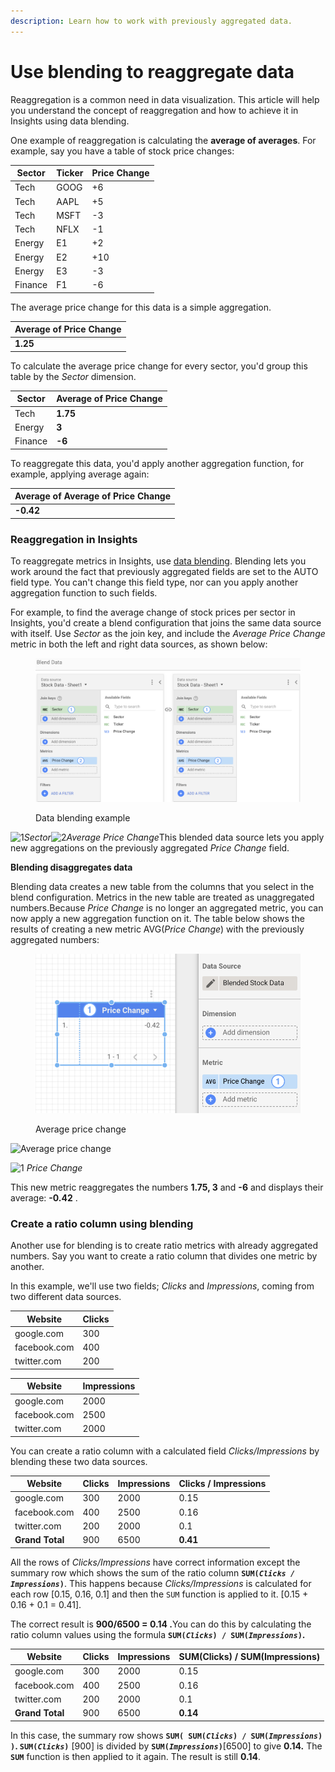 ```yaml
---
description: Learn how to work with previously aggregated data.
---
```


# Use blending to reaggregate data

Reaggregation is a common need in data visualization. This article will help you understand the concept of reaggregation and how to achieve it in Insights using data blending.

One example of reaggregation is calculating the **average of averages**. For example, say you have a table of stock price changes:

| **Sector** | **Ticker** | **Price Change** |
| ---------- | ---------- | ---------------- |
| Tech       | GOOG       | +6               |
| Tech       | AAPL       | +5               |
| Tech       | MSFT       | -3               |
| Tech       | NFLX       | -1               |
| Energy     | E1         | +2               |
| Energy     | E2         | +10              |
| Energy     | E3         | -3               |
| Finance    | F1         | -6               |

The average price change for this data is a simple aggregation.

| **Average of Price Change** |
| --------------------------- |
| **1.25**                    |

To calculate the average price change for every sector, you'd group this table by the _Sector_ dimension.

| **Sector** | **Average of Price Change** |
| ---------- | --------------------------- |
| Tech       | **1.75**                    |
| Energy     | **3**                       |
| Finance    | **-6**                      |

To reaggregate this data, you'd apply another aggregation function, for example, applying average again:

| **Average of Average of Price Change** |
| -------------------------------------- |
| **-0.42**                              |

### **Reaggregation in Insights**

To reaggregate metrics in Insights, use [data blending](broken-reference). Blending lets you work around the fact that previously aggregated fields are set to the AUTO field type. You can't change this field type, nor can you apply another aggregation function to such fields.

For example, to find the average change of stock prices per sector in Insights, you'd create a blend configuration that joins the same data source with itself. Use _Sector_ as the join key, and include the _Average Price Change_ metric in both the left and right data sources, as shown below:

<figure><img src="../../../.gitbook/assets/image (1235).png" alt=""><figcaption><p>Data blending example </p></figcaption></figure>

​![1](https://lh6.ggpht.com/Y1gFfIuXsqvwPm6JZlQbsQvHAWwGUhdfVDrylouYaHbNR9W0X1ti8yKW6LNhoKi5SMIGypNL=w50-h50)_Sector_![2](https://lh5.ggpht.com/s-ZxOC9CQan_v8BIDttLvZFvBjpep--6rAptcvXxsyeBeX6cZnXm8e4BveGGSDOWOOtIK6oO=w50-h50)_Average Price Chang&#x65;_&#x54;his blended data source lets you apply new aggregations on the previously aggregated _Price Change_ field.

**Blending disaggregates data**

Blending data creates a new table from the columns that you select in the blend configuration. Metrics in the new table are treated as unaggregated numbers.Because _Price Change_ is no longer an aggregated metric, you can now apply a new aggregation function on it. The table below shows the results of creating a new metric AVG(_Price Change_) with the previously aggregated numbers:

<figure><img src="../../../.gitbook/assets/image (1082).png" alt=""><figcaption><p>Average price change</p></figcaption></figure>

![Average price change](https://lh3.googleusercontent.com/cq8_5JENQQTmGirfQnbMrjkcf5pM3R6uWUE75yaqhS0cvn2p8GWHdThDcPS9Sp0Dnfc=w1400)

![1](https://lh6.ggpht.com/Y1gFfIuXsqvwPm6JZlQbsQvHAWwGUhdfVDrylouYaHbNR9W0X1ti8yKW6LNhoKi5SMIGypNL=w50-h50) _Price Change_

This new metric reaggregates the numbers **1.75, 3** and **-6** and displays their average: **-0.42** .

### Create a ratio column using blending

Another use for blending is to create ratio metrics with already aggregated numbers. Say you want to create a ratio column that divides one metric by another.

In this example, we'll use two fields; _Clicks_ and _Impressions_, coming from two different data sources.

| **Website**  | **Clicks** |
| ------------ | ---------- |
| google.com   | 300        |
| facebook.com | 400        |
| twitter.com  | 200        |

| **Website**  | **Impressions** |
| ------------ | --------------- |
| google.com   | 2000            |
| facebook.com | 2500            |
| twitter.com  | 2000            |

You can create a ratio column with a calculated field _Clicks/Impressions_ by blending these two data sources.

| **Website**     | **Clicks** | **Impressions** | **Clicks / Impressions** |
| --------------- | ---------- | --------------- | ------------------------ |
| google.com      | 300        | 2000            | 0.15                     |
| facebook.com    | 400        | 2500            | 0.16                     |
| twitter.com     | 200        | 2000            | 0.1                      |
| **Grand Total** | 900        | 6500            | **0.41**                 |

All the rows of _Clicks/Impressions_ have correct information except the summary row which shows the sum of the ratio column **`SUM(`**_**`Clicks / Impressions`**_**`)`**. This happens because _Clicks/Impressions_ is calculated for each row \[0.15, 0.16, 0.1] and then the `SUM` function is applied to it. \[0.15 + 0.16 + 0.1 = 0.41].

The correct result is **900/6500 = 0.14 .**&#x59;ou can do this by calculating the ratio column values using the formula **`SUM(`**_**`Clicks`**_**`) / SUM(`**_**`Impressions`**_**`)`.**

| **Website**     | **Clicks** | **Impressions** | **SUM(Clicks) / SUM(Impressions)** |
| --------------- | ---------- | --------------- | ---------------------------------- |
| google.com      | 300        | 2000            | 0.15                               |
| facebook.com    | 400        | 2500            | 0.16                               |
| twitter.com     | 200        | 2000            | 0.1                                |
| **Grand Total** | 900        | 6500            | **0.14**                           |

In this case, the summary row shows **`SUM( SUM(`**_**`Clicks`**_**`) / SUM(`**_**`Impressions`**_**`) )`. `SUM(`**_**`Clicks`**_**`)`** \[900] is divided by **`SUM(`**_**`Impressions`**_**`)`**\[6500] to give **0.14.** The **`SUM`** function is then applied to it again. The result is still **0.14**.
